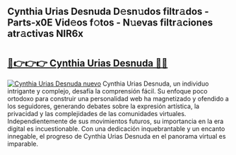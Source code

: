 ## Cynthia Urias Desnuda D𝚎sn𝚞dos filtr𝚊dos - Parts-x0E Vid𝚎os f𝚘tos - N𝚞evas filtr𝚊ciones atr𝚊ctivas NIR6x

# <h2><a href="http://mb0jyf5.tromn.icu/?c=Cynthia+Urias+Desnuda">🔗👉👉👉 Cynthia Urias Desnuda 🔗🔗</a></h2>

[![Cynthia Urias Desnuda nuevo](https://i.imgur.com/pEAQMta.gif)](http://mb0jyf5.tromn.icu/?c=Cynthia+Urias+Desnuda)
Cynthia Urias Desnuda, un individuo intrigante y complejo, desafía la comprensión fácil. Su enfoque poco ortodoxo para construir una personalidad web ha magnetizado y ofendido a los seguidores, generando debates sobre la expresión artística, la privacidad y las complejidades de las comunidades virtuales. Independientemente de sus movimientos futuros, su importancia en la era digital es incuestionable. Con una dedicación inquebrantable y un encanto innegable, el progreso de Cynthia Urias Desnuda en el panorama virtual es imparable.
